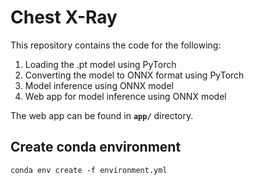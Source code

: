 # Chest X-Ray

This repository contains the code for the following:
1. Loading the .pt model using PyTorch
2. Converting the model to ONNX format using PyTorch
3. Model inference using ONNX model
4. Web app for model inference using ONNX model

The web app can be found in **`app/`** directory.

## Create conda environment

```conda env create -f environment.yml```
